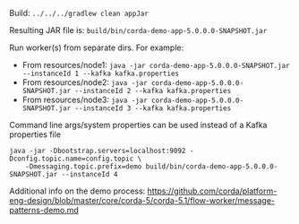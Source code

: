 Build:
`../../../gradlew clean appJar`

Resulting JAR file is: `build/bin/corda-demo-app-5.0.0.0-SNAPSHOT.jar`

Run worker(s) from separate dirs. For example:

- From resources/node1: `java -jar corda-demo-app-5.0.0.0-SNAPSHOT.jar --instanceId 1 --kafka kafka.properties`
- From resources/node2: `java -jar corda-demo-app-5.0.0.0-SNAPSHOT.jar --instanceId 2 --kafka kafka.properties`
- From resources/node3: `java -jar corda-demo-app-5.0.0.0-SNAPSHOT.jar --instanceId 3 --kafka kafka.properties`

Command line args/system properties can be used instead of a Kafka properties file
```
java -jar -Dbootstrap.servers=localhost:9092 -Dconfig.topic.name=config.topic \
    -Dmessaging.topic.prefix=demo build/bin/corda-demo-app-5.0.0.0-SNAPSHOT.jar --instanceId 4
```

Additional info on the demo process: https://github.com/corda/platform-eng-design/blob/master/core/corda-5/corda-5.1/flow-worker/message-patterns-demo.md